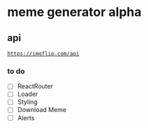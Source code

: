# meme generator alpha

## api
<code>https://imgflip.com/api</code>


### to do
- [ ] ReactRouter
- [ ] Loader
- [ ] Styling
- [ ] Download Meme
- [ ] Alerts
